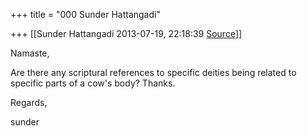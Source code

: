 +++
title = "000 Sunder Hattangadi"

+++
[[Sunder Hattangadi	2013-07-19, 22:18:39 [Source](https://groups.google.com/g/samskrita/c/fVToRMvVyp0)]]



Namaste,

  

 Are there any scriptural references to specific deities being related to specific parts of a cow's body? Thanks.

  

Regards,

  

sunder

